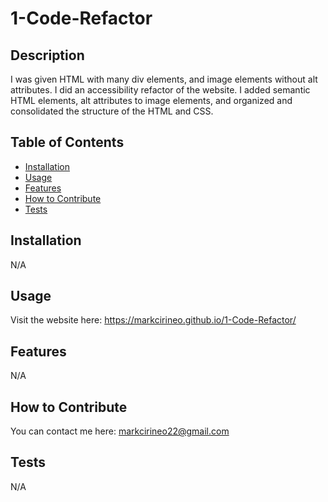 # 1-Code-Refactor

## Description
I was given HTML with many div elements, and image elements without alt attributes. I did an accessibility refactor of the website. I added semantic HTML elements, alt attributes to image elements, and organized and consolidated the structure of the HTML and CSS.

## Table of Contents
- [Installation](#installation)
- [Usage](#usage)
- [Features](#features)
- [How to Contribute](#how-to-contribute)
- [Tests](#tests)

## Installation
N/A

## Usage
Visit the website here: https://markcirineo.github.io/1-Code-Refactor/

## Features
N/A

## How to Contribute
You can contact me here: markcirineo22@gmail.com

## Tests
N/A
